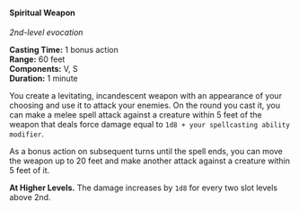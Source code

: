 #### Spiritual Weapon
<!-- markdownlint-disable link-image-reference-definitions -->
[_metadata_:spell_name]:- "Spiritual Weapon"
[_metadata_:spell_level]:- "2"
[_metadata_:spell_school]:- "evocation"
[_metadata_:ritual]:- "false"
[_metadata_:casting_time_amount]:- "1"
[_metadata_:casting_time_unit]:- "bonus action"
[_metadata_:range]:- "60 feet"
[_metadata_:target]:- "one point within range"
[_metadata_:components_verbal]:- "true"
[_metadata_:components_somatic]:- "true"
[_metadata_:components_material]:- "false"
[_metadata_:duration]:- "1 minute"
[_metadata_:concentration]:- "false"
[_metadata_:damage_formula]:- "1d8 + spellcasting modifier"
[_metadata_:damage_type]:- "force"
[_metadata_:compared_to_wotc_srd_5.1]:- "mechanics_same_wording_different"
[_metadata_:compared_to_a5e_srd]:- "mechanics_same_wording_same"
<!-- markdownlint-disable-next-line no-emphasis-as-heading -->
_2nd-level evocation_

**Casting Time:** 1 bonus action \
**Range:** 60 feet \
**Components:** V, S \
**Duration:** 1 minute

You create a levitating, incandescent weapon with an appearance of your choosing and use it to attack your enemies.
On the round you cast it, you can make a melee spell attack against a creature within 5 feet of the weapon that deals force damage equal to `1d8 + your spellcasting ability modifier`.

As a bonus action on subsequent turns until the spell ends, you can move the weapon up to 20 feet and make another attack against a creature within 5 feet of it.

**At Higher Levels.**
The damage increases by `1d8` for every two slot levels above 2nd.
